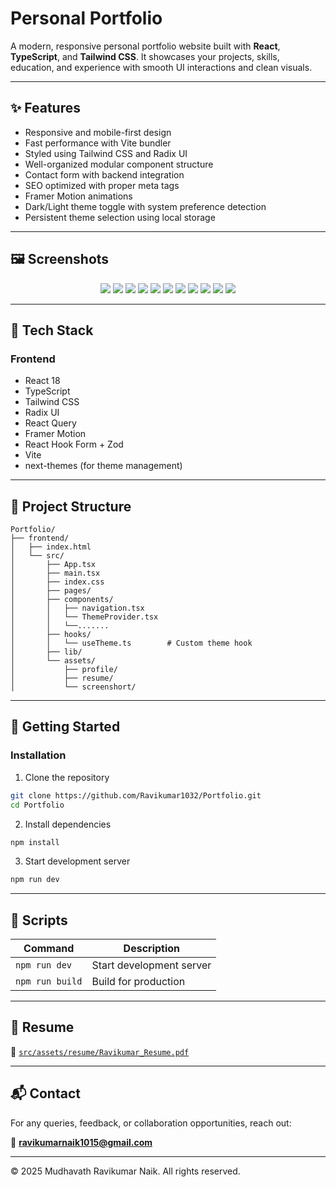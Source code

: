 # Personal Portfolio

A modern, responsive personal portfolio website built with **React**, **TypeScript**, and **Tailwind CSS**. It showcases your projects, skills, education, and experience with smooth UI interactions and clean visuals.

---

## ✨ Features

- Responsive and mobile-first design
- Fast performance with Vite bundler
- Styled using Tailwind CSS and Radix UI
- Well-organized modular component structure
- Contact form with backend integration
- SEO optimized with proper meta tags
- Framer Motion animations
- Dark/Light theme toggle with system preference detection
- Persistent theme selection using local storage

---

## 🖼️ Screenshots

<p align="center">
  <img src="./frontend/src/assets/screenshort/img1.png" />
  <img src="./frontend/src/assets/screenshort/img2.png" />
  <img src="./frontend/src/assets/screenshort/img3.png" />
  <img src="./frontend/src/assets/screenshort/img4.png" />
  <img src="./frontend/src/assets/screenshort/img5.png" />
  <img src="./frontend/src/assets/screenshort/img6.png" />
  <img src="./frontend/src/assets/screenshort/img7.png" />
  <img src="./frontend/src/assets/screenshort/img8.png" />
  <img src="./frontend/src/assets/screenshort/img9.png" />
  <img src="./frontend/src/assets/screenshort/img10.png" />
  <img src="./frontend/src/assets/screenshort/img11.png" />
</p>

---

## 🧩 Tech Stack

### Frontend
- React 18
- TypeScript
- Tailwind CSS
- Radix UI
- React Query
- Framer Motion
- React Hook Form + Zod
- Vite
- next-themes (for theme management)

---

## 📁 Project Structure

```
Portfolio/
├── frontend/
│   ├── index.html
│   └── src/
│       ├── App.tsx
│       ├── main.tsx
│       ├── index.css
│       ├── pages/
│       ├── components/
│       │   ├── navigation.tsx    
│       │   └── ThemeProvider.tsx
│       │   └──.......
│       ├── hooks/
│       │   └── useTheme.ts        # Custom theme hook
│       ├── lib/
│       └── assets/
│           ├── profile/
│           ├── resume/
│           └── screenshort/
```

---

## 🚀 Getting Started

### Installation

1. Clone the repository
```bash
git clone https://github.com/Ravikumar1032/Portfolio.git
cd Portfolio
```

2. Install dependencies
```bash
npm install
```

3. Start development server
```bash
npm run dev
```

---

## 📜 Scripts

| Command         | Description              |
| --------------- | ------------------------ |
| `npm run dev`   | Start development server |
| `npm run build` | Build for production     |

---

## 📄 Resume

📂 [`src/assets/resume/Ravikumar_Resume.pdf`](./src/assets/resume/Ravikumar_Resume.pdf)

---

## 📬 Contact

For any queries, feedback, or collaboration opportunities, reach out:

📧 **[ravikumarnaik1015@gmail.com](mailto:ravikumarnaik1015@gmail.com)**

---

© 2025 Mudhavath Ravikumar Naik. All rights reserved.
